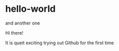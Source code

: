 # hello-world
and another one


Hi there!

It is queit exciting trying out Github for the first time
